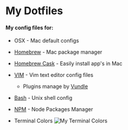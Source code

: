 # My Dotfiles

#### My config files for:

- OSX - Mac default configs

- [Homebrew](http://brew.sh/) - Mac package manager

- [Homebrew Cask](http://caskroom.io/) - Easily install app's in Mac

- [VIM](http://www.vim.org/) - Vim text editor config files
  - Plugins manage by [Vundle](https://github.com/gmarik/Vundle.vim)

- [Bash](http://en.wikipedia.org/wiki/Bash_(Unix_shell)) - Unix shell config

- [NPM](http://npmjs.com) - Node Packages Manager

- Terminal Colors
  ![My Terminal Colors](http://i.imgur.com/YcLgdoG.png)

